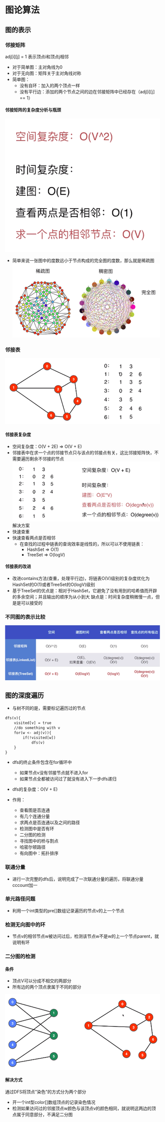 # 图论算法

## 图的表示
### 邻接矩阵
adj[i][j] = 1 表示顶点i和顶点j相邻
- 对于简单图：主对角线为0
- 对于无向图：矩阵关于主对角线对称
- 简单图：
	- 没有自环：加入的两个顶点一样
	- 没有平行边：添加的两个节点之间的边在邻接矩阵中已经存在（adj[i][j] == 1）
#### 邻接矩阵的复杂度分析与瓶颈
![Alt text](./邻接矩阵的复杂度分析与瓶颈.png)

- 简单来说一张图中的度数远小于节点构成的完全图的度数，那么就是稀疏图
![Alt text](./稀疏图和稠密图.png)

### 邻接表

![Alt text](./邻接表.png)

#### 邻接表复杂度
- 空间复杂度：O(V + 2E) => O(V + E)
- 邻接表中在求一个点的邻接节点只与该点的邻接点有关，这比邻接矩阵快，不需要遍历剩余不邻接的节点 
![Alt text](./邻接表复杂度.png)
解决方案
- 快速查重
- 快速查看两点是否相邻
	- 在查找的过程中链表的查询效率是线性的，所以可以不使用链表：
		- HashSet => O(1)
		- TreeSet => O(logV)
		
#### 邻接表的改进
- 改进contains方法(查重，处理平行边)，将链表O(V)级别的复杂度优化为HashSet的O(1)或者TreeSet的O(logV)级别
- 基于TreeSet的优点是：相对于HashSet，它避免了没有用到的哈希值而开辟的多余空间；并且输出的顺序为从小到大
    缺点是：时间复杂度稍微慢一点，但是是可以接受的

### 不同图的表示比较
![Alt text](./不同图的表示比较.png)

## 图的深度遍历
- 与树不同的是，需要标记遍历过的节点
```
dfs(v){
    visited[v] = true
    //do something with v
    for(w <- adj(v)){
        if(!visited[w])
            dfs(v)
    }
}
```
- dfs的终止条件包含在for循环中
    - 如果节点v没有邻接节点就不进入for
    - 如果节点全都被访问过了就没有进入下一步dfs递归
    
- dfs的复杂度：O(V + E)

- 作用：
    - 查看图是否连通
    - 有几个连通分量
    - 求两点是否连通以及之间的路径
    - 检测图中是否有环
    - 二分图的检测
    - 寻找图中的桥与割点
    - 哈密尔顿路径
    - 有向图中：拓扑排序
   
### 联通分量
- 进行一次完整的dfs后，说明完成了一次联通分量的遍历，将联通分量cccount加一

### 单元路径问题
- 利用一个int类型的pre[]数组记录遍历的节点v的上一个节点
    
### 检测无向图中的环
- 节点v的相邻节点w被访问过后，检测该节点w不是w的上一个节点parent，就说明有环

### 二分图的检测
#### 条件
- 顶点V可以分成不相交的两部分
- 所有边的两个顶点隶属于不同的部分

![Alt text](./二分图.png)

#### 解决方式
通过DFS将顶点”染色”的方式分为两个部分
- 开一个int型color[]数组顶点的记录染色情况
- 检测如果访问过的邻接顶点w颜色与该顶点v的颜色相同，就说明这两边的顶点属于同意部分，不满足二分图
